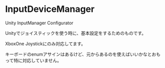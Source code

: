 # InputDeviceManager
Unity InputManager Configurator

Unityでジョイスティックを使う時に、基本設定をするためのものです。

XboxOne Joystickにのみ対応してます。

キーボードのenumアサインはあるけど、元からあるのを使えばいいかなとおもって特に対応していません。
